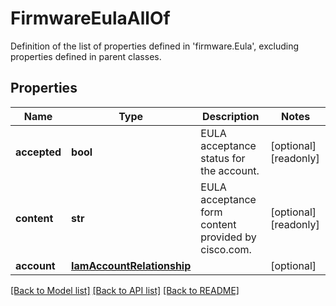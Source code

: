 # FirmwareEulaAllOf

Definition of the list of properties defined in 'firmware.Eula', excluding properties defined in parent classes.
## Properties
Name | Type | Description | Notes
------------ | ------------- | ------------- | -------------
**accepted** | **bool** | EULA acceptance status for the account. | [optional] [readonly] 
**content** | **str** | EULA acceptance form content provided by cisco.com. | [optional] [readonly] 
**account** | [**IamAccountRelationship**](IamAccountRelationship.md) |  | [optional] 

[[Back to Model list]](../README.md#documentation-for-models) [[Back to API list]](../README.md#documentation-for-api-endpoints) [[Back to README]](../README.md)


